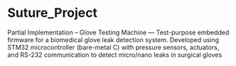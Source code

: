 # Suture_Project
Partial Implementation – Glove Testing Machine — Test-purpose embedded firmware for a biomedical glove leak detection system. Developed using STM32 microcontroller (bare-metal C) with pressure sensors, actuators, and RS-232 communication to detect micro/nano leaks in surgical gloves
